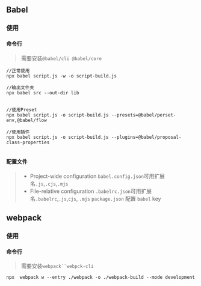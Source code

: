 ## Babel
### 使用
#### 命令行
> 需要安装`@babel/cli @babel/core`
```node
//正常使用
npx babel script.js -w -o script-build.js 

//输出文件夹
npx babel src --out-dir lib


//使用Preset
npx babel script.js -o script-build.js --presets=@babel/perset-env,@babel/flow

//使用插件
npx babel script.js -o script-build.js --plugins=@babel/proposal-class-properties


```
#### 配置文件 
> * Project-wide configuration   `babel.config.json`可用扩展名`.js`,`.cjs`,`.mjs`
> * File-relative configuration 
> `.babelrc.json`可用扩展名`.babelrc`,`.js`,`cjs`, `.mjs`
> `package.json` 配置 `babel` key

## webpack
### 使用
#### 命令行
> 需要安装`webpack``webpck-cli`
```node
npx  webpack w --entry ./webpack -o ./webpack-build --mode development
```